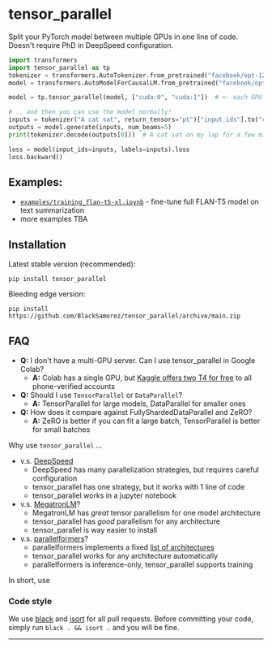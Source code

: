 # tensor_parallel

Split your PyTorch model between multiple GPUs in one line of code. Doesn't require PhD in DeepSpeed configuration.

```python
import transformers
import tensor_parallel as tp
tokenizer = transformers.AutoTokenizer.from_pretrained("facebook/opt-125m")
model = transformers.AutoModelForCausalLM.from_pretrained("facebook/opt-125m")

model = tp.tensor_parallel(model, ["cuda:0", "cuda:1"])  # <- each GPU holds half of the weights

# .. and then you can use the model normally!
inputs = tokenizer("A cat sat", return_tensors="pt")["input_ids"].to("cuda:0")
outputs = model.generate(inputs, num_beams=5)
print(tokenizer.decode(outputs[0]))  # A cat sat on my lap for a few minutes.

loss = model(input_ids=inputs, labels=inputs).loss
loss.backward()
```

## Examples:

- [`examples/training_flan-t5-xl.ipynb`](./examples/training_flan-t5-xl.ipynb) - fine-tune full FLAN-T5 model on text summarization
- more examples TBA

## Installation
Latest stable version (recommended):
```
pip install tensor_parallel
```
Bleeding edge version:
```
pip install https://github.com/BlackSamorez/tensor_parallel/archive/main.zip
```

## FAQ

- __Q:__ I don't have a multi-GPU server. Can I use tensor_parallel in Google Colab?
  - __A:__ Colab has a single GPU, but [Kaggle offers two T4 for free](https://www.kaggle.com/code/muellerzr/multi-gpu-and-accelerate) to all phone-verified accounts
- __Q:__ Should I use `TensorParallel` or `DataParallel`?
  - __A:__ TensorParallel for large models, DataParallel for smaller ones
- __Q:__ How does it compare against FullyShardedDataParallel and ZeRO?
  - __A:__ ZeRO is better if you can fit a large batch, TensorParallel is better for small batches

Why use `tensor_parallel` ...
- v.s. [DeepSpeed](https://github.com/microsoft/DeepSpeed)
  - DeepSpeed has many parallelization strategies, but requires careful configuration
  - tensor_parallel has one strategy, but it works with 1 line of code
  - tensor_parallel works in a jupyter notebook
- v.s. [MegatronLM](https://github.com/NVIDIA/Megatron-LM)?
  - MegatronLM has _great_ tensor parallelism for one model architecture
  - tensor_parallel has _good_ parallelism for any architecture
  - tensor_parallel is way easier to install
- v.s. [parallelformers](https://github.com/tunib-ai/parallelformers)?
  - parallelformers implements a fixed [list of architectures](https://github.com/tunib-ai/parallelformers/tree/main/parallelformers/transformers)
  - tensor_parallel works for any architecture automatically 
  - parallelformers is inference-only, tensor_parallel supports training

In short, use

### Code style

We use [black](https://black.readthedocs.io/en/stable/the_black_code_style/current_style.html) and [isort](https://pycqa.github.io/isort/) for all pull requests.
Before committing your code, simply run `black . && isort .` and you will be fine.

--------------------------------------------------------------------------------

